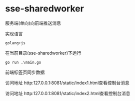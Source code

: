 # sse-sharedworker

服务端(单向)向前端推送消息

实现语言

```
golang+js
```

在当前目录(sse-sharedworker)下运行

```
go run .\main.go
```

前端标签页同步数据

访问地址 http:127.0.0.1:8081/static/index1.html查看控制台消息

访问地址 http:127.0.0.1:8081/static/index2.html查看控制台消息
